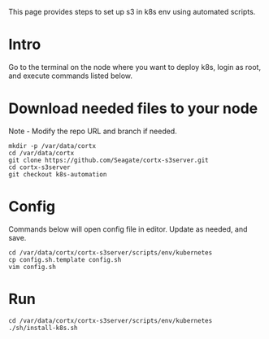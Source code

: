 
This page provides steps to set up s3 in k8s env using automated scripts.

# Intro

Go to the terminal on the node where you want to deploy k8s, login as root,
and execute commands listed below.


# Download needed files to your node

Note - Modify the repo URL and branch if needed.

```
mkdir -p /var/data/cortx
cd /var/data/cortx
git clone https://github.com/Seagate/cortx-s3server.git
cd cortx-s3server
git checkout k8s-automation
```

# Config

Commands below will open config file in editor.  Update as needed, and save.

```
cd /var/data/cortx/cortx-s3server/scripts/env/kubernetes
cp config.sh.template config.sh
vim config.sh
```

# Run

```
cd /var/data/cortx/cortx-s3server/scripts/env/kubernetes
./sh/install-k8s.sh
```
